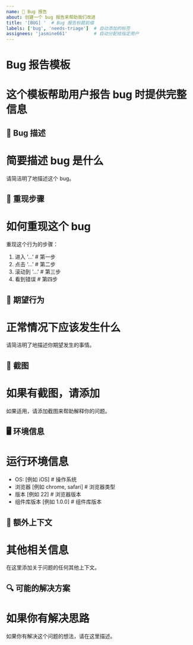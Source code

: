 ```yaml
---
name: 🐛 Bug 报告
about: 创建一个 bug 报告来帮助我们改进
title: '[BUG] '  # Bug 报告标题前缀
labels: ['bug', 'needs-triage']  # 自动添加的标签
assignees: 'jasmine661'          # 自动分配给指定用户
---
```


# Bug 报告模板
# 这个模板帮助用户报告 bug 时提供完整信息

## 🐛 Bug 描述
# 简要描述 bug 是什么

请简洁明了地描述这个 bug。

## 🔄 重现步骤
# 如何重现这个 bug

重现这个行为的步骤：

1. 进入 '...'  # 第一步
2. 点击 '...'  # 第二步
3. 滚动到 '...'  # 第三步
4. 看到错误    # 第四步

## 🎯 期望行为
# 正常情况下应该发生什么

请简洁明了地描述你期望发生的事情。

## 📸 截图
# 如果有截图，请添加

如果适用，请添加截图来帮助解释你的问题。

## 🖥️ 环境信息
# 运行环境信息

- OS: [例如 iOS]                    # 操作系统
- 浏览器 [例如 chrome, safari]      # 浏览器类型
- 版本 [例如 22]                    # 浏览器版本
- 组件库版本 [例如 1.0.0]           # 组件库版本

## 📝 额外上下文
# 其他相关信息

在这里添加关于问题的任何其他上下文。

## 🔍 可能的解决方案
# 如果你有解决思路

如果你有解决这个问题的想法，请在这里描述。
